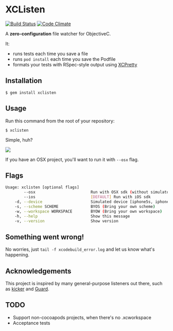 # XCListen
[![Build Status](https://travis-ci.org/mneorr/xclisten.png?branch=master)](https://travis-ci.org/mneorr/xclisten)
[![Code Climate](https://codeclimate.com/github/mneorr/xclisten.png)](https://codeclimate.com/github/mneorr/xclisten)

A __zero-configuration__ file watcher for ObjectiveC.


It:
- runs tests each time you save a file
- runs `pod install` each time you save the Podfile
- formats your tests with RSpec-style output using [XCPretty](https://github.com/mneorr/xcpretty)


## Installation

```
$ gem install xclisten
```

## Usage

Run this command from the root of your repository:
```
$ xclisten
```
Simple, huh?

![](http://i.imgur.com/JpsMMBW.gif)

If you have an OSX project, you'll want to run it with `--osx` flag.

## Flags

``` bash
Usage: xclisten [optional flags]
        --osx                        Run with OSX sdk (without simulator)
        --ios                        [DEFAULT] Run with iOS sdk
    -d, --device                     Simulated device [iphone5s, iphone5, iphone4]. Default is iphone5s
    -s, --scheme SCHEME              BYOS (Bring your own scheme)
    -w, --workspace WORKSPACE        BYOW (Bring your own workspace)
    -h, --help                       Show this message
    -v, --version                    Show version
```

## Something went wrong!

No worries, just `tail -f xcodebuild_error.log` and let us know what's happening.

## Acknowledgements

This project is inspired by many general-purpose listeners out there,
such as [kicker](https://github.com/alloy/kicker) and [Guard](https://github.com/guard/guard).


## TODO

- Support non-cocoapods projects, when there's no .xcworkspace
- Acceptance tests
